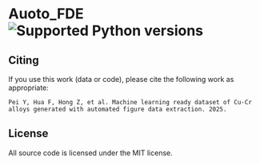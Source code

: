 # Auoto_FDE ![Supported Python versions](https://shields.mitmproxy.org/badge/python-3.8%20%7C%203.9%20%7C%203.10-blue)


**Citing**
----------------------
If you use this work (data or code), please cite the following work as appropriate:
```
Pei Y, Hua F, Hong Z, et al. Machine learning ready dataset of Cu-Cr alloys generated with automated figure data extraction. 2025.
```

**License**
----------------------
All source code is licensed under the MIT license.
